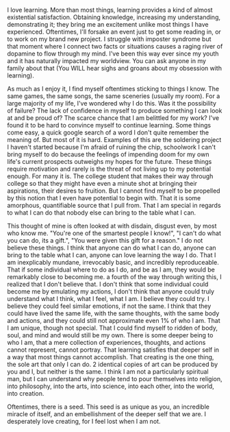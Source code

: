 I love learning. More than most things, learning provides a kind of almost existential satisfaction. Obtaining knowledge, increasing my understanding, demonstrating it; they bring me an excitement unlike most things I have experienced. Oftentimes, I'll forsake an event just to get some reading in, or to work on my brand new project. I struggle with imposter syndrome but that moment where I connect two facts or situations causes a raging river of dopamine to flow through my mind. I've been this way ever since my youth and it has naturally impacted my worldview. You can ask anyone in my family about that (You WILL hear sighs and groans about my obsession with learning).

As much as I enjoy it, I find myself oftentimes sticking to things I know. The same games, the same songs, the same sceneries (usually my room). For a large majority of my life, I've wondered why I do this. Was it the possibility of failure? The lack of confidence in myself to produce something I can look at and be proud of? The scarce chance that I am belittled for my work? I've found it to be hard to convince myself to continue learning. Some things come easy, a quick google search of a word I don't quite remember the meaning of. But most of it is hard. Examples of this are the soldering project I haven't started because I'm afraid of ruining the chip, schoolwork I can't bring myself to do because the feelings of impending doom for my own life's current prospects outweighs my hopes for the future. These things require motivation and rarely is the threat of not living up to my potential enough. For many it is. The college student that makes their way through college so that they might have even a minute shot at bringing their aspirations, their desires to fruition. But I cannot find myself to be propelled by this notion that I even have potential to begin with. That it is some amorphous, quantifiable source that I pull from. That I am special in regards to what I can do that nobody else can bring to the table what I can.

This thought of mine is often looked at with disdain, disgust even, by most who know me. "You're one of the smartest people I know!", "I can't do what you can do, its a gift.", "You were given this gift for a reason." I do not believe these things. I think that anyone can do what I can do, anyone can bring to the table what I can, anyone can love learning the way I do. That I am inexplicably mundane, irrevocably basic, and incredibly reproduceable. That if some individual where to do as I do, and be as I am, they would be remarkably close to becoming me. a fourth of the way through writing this, I realized that I don't believe that. I don't think that some individual could become me by emulating my actions, I don't think that anyone could truly understand what I think, what I feel, what I am. I believe they could try. I believe they could feel similar emotions, if not the same. I think that they could have lived the same life, with the same thoughts, with the same body and actions, and they could still not approximate even 1% of who I am. That I am unique, though not special. That I could find myself to ridden of body, soul, and mind and would still be my own. There is some deeper being to who I am, that a mere collection of experiences, thoughts, and actions cannot represent, cannot portray. That learning satisfies that deeper self in a way that most things cannot accomplish. That creating is the one thing, the sole art that only I can do. 2 identical copies of art can be produced by you and I, but neither is the same. I think I am not a particularly spiritual man, but I can understand why people tend to pour themselves into religion, into philosophy, into the arts, into science, into each other, into the world, into creation. 

Oftentimes, there is a seed. This seed is as unique as you, an incredible miracle of itself, and an embellishment of the deeper self that we are. I desperately love creating, for I feel lost when I am not.